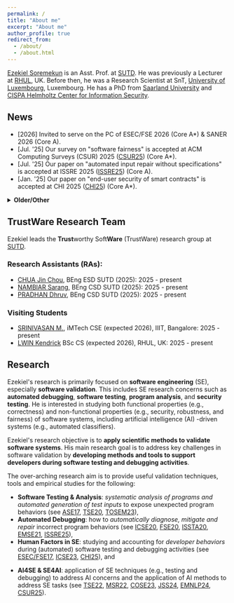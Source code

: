 ```yaml
---
permalink: /
title: "About me"
excerpt: "About me"
author_profile: true
redirect_from: 
  - /about/
  - /about.html
---
```


[Ezekiel Soremekun](https://www.sutd.edu.sg/profile/ezekiel-soremekun) is an Asst. Prof. at 
[SUTD](https://www.sutd.edu.sg/). He was previously a Lecturer at [RHUL](https://www.royalholloway.ac.uk/), UK.
Before then, he was a Research Scientist at SnT, [University of Luxembourg](), Luxembourg. He has a PhD from [Saarland University](https://www.uni-saarland.de/en/home.html)
and [CISPA Helmholtz Center for Information Security](https://cispa.de/en). 


<!-- the [ISTD Pillar](https://istd.sutd.edu.sg/) of the 
[Singapore University of Technology and Design (SUTD)](https://www.sutd.edu.sg/), Singapore. 
 See [Resume](https://ezekiel-soremekun.github.io/resume/) for professional experience and education.   --->

News
----

  * [2026] Invited to serve on the PC of ESEC/FSE 2026 (Core A*) & SANER 2026 (Core A).  
  * [Jul. '25] Our survey on "software fairness" is accepted at ACM Computing Surveys (CSUR) 2025 ([CSUR25](https://arxiv.org/pdf/2205.08809)) (Core A*). 
  * [Jul. '25] Our paper on "automated input repair without specifications" is accepted at ISSRE 2025 ([ISSRE25](https://arxiv.org/pdf/2208.08235)) (Core A). 
  * [Jan. '25] Our paper on "end-user security of smart contracts" is accepted at CHI 2025 ([CHI25](https://arxiv.org/abs/2407.11440))  (Core A*). 

<details>
  <summary>
     <b>Older/Other</b>
  </summary>

 <ul>
  <li> [2025] Co-chaired the Tool Demonstration Track of ISSTA 2025 with Jeongju Sohn  (Core A). </li>
  <li> [2025] Honored to serve on the PC of ICSE 2025 (Core A*), SANER 2025 (Core A) & ICST 2025 (Core A). </li>

  <li>[May '25] Awarded a TL@SUTD grant (100K SGD) on ML supply chain security (as PI). </li>
  <li>[Apr. '25] Honored to receive the Distinguished Reviewer Award, ICSE 2025 (Core A*). </li>  
  <li>[Apr. '25] Honored to be awarded an MOE AcRF Tier 1 (SKI) grant (100K SGD) on Grammar-based Test Generation (as PI). </li> 
  	 
  <li>[2024] Served on the PC of ICSE 2024 (Core A*), ASE 2024 (Core A*), ISSTA 2024 (Core A) & SANER 2024 (Core A). </li>
  <li>[2024] Honored to join the <a href="https://dl.acm.org/journal/tosem/distinguished-reviewers-board">ACM TOSEM Board of Distinguished Reviewers</a> (Core A*). </li>
  <li>[2024] Our paper on "consistency testing of LLMs" is accepted at <a href="https://arxiv.org/abs/2407.12830">EMNLP24</a> (Core A*). </li>
  <li>[2024] Our work on "distribution-aware fairness testing" is accepted at <a href="https://www.sciencedirect.com/science/article/pii/S0164121224001353">JSS 2024</a> (Core A).</li> 
 </ul>
</details>

<!--- 
<details>
  <summary>
    **Older**
  </summary>

  * Honored to be awarded an EPSRC Standard Research Grant, (£740K GBP) (as Co-PI).  
  * Paper accepted at ICSE 2023 .
  * Paper accepted at TOSEM 2023 .
  * Awarded an FNR Junior Core grant (634K€ EUR). 
  * Paper accepted at COSE 2023 .
  * Paper accepted at TSE 2022 . 
  * Paper accepted at MSR 2022 .
  * Paper accepted at EMSE 2021 . 
  * Paper accepted at ICSE 2020 .
  * Paper accepted at TSE 2020 .
  * Paper accepted at FSE 2020 . 
  * Paper accepted at ISSTA 2020 .

</details>
  --->



TrustWare Research Team
----

Ezekiel leads the **Trust**worthy Soft**Ware** (TrustWare) research group at 
[SUTD](https://www.sutd.edu.sg/). 

### Research Assistants (RAs):

- [CHUA Jin Chou](https://www.linkedin.com/in/jin-chou-chua-6ba100151/), BEng ESD SUTD (2025): 2025 - present
- [NAMBIAR Sarang](https://www.linkedin.com/in/sarangnambiar/), BEng CSD SUTD (2025): 2025 - present
- [PRADHAN Dhruv](https://www.linkedin.com/in/dhruv-pradhan-b8518a202/), BEng CSD SUTD (2025): 2025 - present


### Visiting Students

- [SRINIVASAN M.](https://www.linkedin.com/in/srinivasan-m-668154228/), iMTech CSE (expected 2026), IIIT, Bangalore: 2025 - present
- [LWIN Kendrick](https://www.linkedin.com/in/kendrick-lwin/) BSc CS (expected 2026), RHUL, UK: 2025 - present


Research
-------------------
Ezekiel's research is primarily focused on **software engineering** (SE), especially **software validation**.
This includes SE research concerns such as **automated debugging**, **software testing**, 
**program analysis**, and **security testing**. 
He is interested in studying both functional properties (e.g., correctness)
and non-functional properties (e.g., security, robustness, and fairness) of 
software systems, including artificial intelligence (AI) -driven systems (e.g., automated classifiers). 

Ezekiel's research objective is to **apply scientific methods to validate software systems**. 
His main research goal is to address key challenges in software validation by **developing methods and tools to support developers during software testing and debugging activities**.

The over-arching research aim is to provide useful validation techniques, tools and empirical studies for the following:
   * __Software Testing & Analysis__: *systematic analysis of programs and automated 
generation of test inputs* to expose unexpected program behaviors (see [ASE17](https://ieeexplore.ieee.org/abstract/document/8115639), [TSE20](https://ieeexplore.ieee.org/abstract/document/9154602), [TOSEM23](https://dl.acm.org/doi/full/10.1145/3530786)), 
   * __Automated Debugging__: how to *automatically diagnose, mitigate and repair* incorrect program behaviors (see [ICSE20](https://dl.acm.org/doi/abs/10.1145/3377811.3380329), [FSE20](https://dl.acm.org/doi/abs/10.1145/3368089.3409687), [ISSTA20](https://dl.acm.org/doi/abs/10.1145/3395363.3397349),
   [EMSE21](https://link.springer.com/article/10.1007/s10664-020-09931-7), [ISSRE25](https://arxiv.org/pdf/2208.08235)), 
   * __Human Factors in SE__: studying and accounting for *developer behaviors* during (automated) software testing and debugging activities (see [ESEC/FSE17](https://dl.acm.org/doi/abs/10.1145/3106237.3106255),  [ICSE23](https://ieeexplore.ieee.org/abstract/document/10172588), 
   [CHI25](https://arxiv.org/abs/2407.11440)), and 
<!---  * __Human-in-the-loop SE__: building testing and debugging tools that *account for developer behaviors, needs 
and interactions in software practice*.  --->
   * __AI4SE & SE4AI__: application of SE techniques (e.g., testing and debugging) to address AI concerns and the application of AI methods to address SE tasks (see 
[TSE22](https://ieeexplore.ieee.org/abstract/document/9678017), [MSR22](https://dl.acm.org/doi/abs/10.1145/3524842.3528456), 
[COSE23](https://www.sciencedirect.com/science/article/pii/S0167404823000111), [JSS24](https://www.sciencedirect.com/science/article/pii/S0164121224001353), 
[EMNLP24](https://arxiv.org/abs/2407.12830), [CSUR25](https://arxiv.org/pdf/2205.08809)). 
